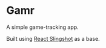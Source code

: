 # Gamr

A simple game-tracking app.

Built using [React Slingshot](https://github.com/coryhouse/react-slingshot) as a base.
